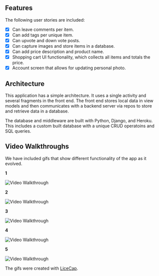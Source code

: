 ## Features
The following user stories are included:

* [x] Can leave comments per item.
* [x] Can add tags per unique item.
* [x] Can upvote and down vote posts.
* [x] Can capture images and store items in a database.
* [x] Can add price description and product name.
* [x] Shopping cart UI functionality, which collects all items and totals the price.
* [x] Account screen that allows for updating personal photo.

## Architecture
This application has a simple architecture. It uses a single activity and several fragments in the front end.
The front end stores local data in view models and then communicates with a backend server via repos to store and retrieve data in a database.

The database and middleware are built with Python, Django, and Heroku. This includes a custom built database with a unique CRUD operatoins
and SQL queries.


## Video Walkthroughs
We have included gifs that show different functionality of the app as it evolved.

**1**

<img src='crowd_sourced_shopping_app_102323.gif' title='Video Walkthrough' width='' alt='Video Walkthrough' />

**2**

<img src='crowd_sourced_shopping_app_102723.gif' title='Video Walkthrough' width='' alt='Video Walkthrough' />

**3**

<img src='crowd_sourced_shopping_app_110323.gif' title='Video Walkthrough' width='' alt='Video Walkthrough' />

**4**

<img src='crowd_sourced_shopping_app_111023.gif' title='Video Walkthrough' width='' alt='Video Walkthrough' />

**5**

<img src='crowd_sourced_shopping_app_112023.gif' title='Video Walkthrough' width='' alt='Video Walkthrough' />

The gifs were created with [LiceCap](http://www.cockos.com/licecap/).